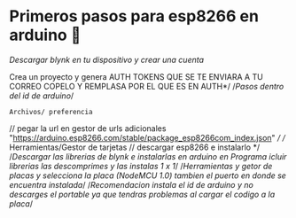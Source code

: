 # Primeros pasos para esp8266 en arduino 🚀

_Descargar blynk en tu dispositivo y crear una cuenta_

Crea un proyecto y genera AUTH TOKENS QUE SE TE ENVIARA A TU CORREO COPELO Y REMPLASA POR EL QUE ES EN AUTH*/
/*Pasos dentro del id de arduino*/
```
Archivos/ preferencia
```
// pegar la url en gestor de urls adicionales "https://arduino.esp8266.com/stable/package_esp8266com_index.json" */
/* Herramientas/Gestor de tarjetas // descargar esp8266 e instalarlo   */
/*Descargar las librerias de blynk e instalarlas en arduino en Programa icluir librerias las descomprimes y las instalas 1 x 1*/
/*Herramientas y getor de placas y selecciona la placa  (NodeMCU 1.0) tambien el puerto en donde se encuentra instalada*/
/*Recomendacion instala el id de arduino y no descarges el portable ya que tendras problemas al cargar el codigo a la placa*/
